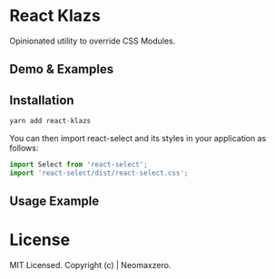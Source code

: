 React Klazs
============

Opinionated utility to override CSS Modules.

## Demo & Examples

## Installation

```js
yarn add react-klazs
```

You can then import react-select and its styles in your application as follows:

```js
import Select from 'react-select';
import 'react-select/dist/react-select.css';
```

## Usage Example

# License

MIT Licensed. Copyright (c)  | Neomaxzero.